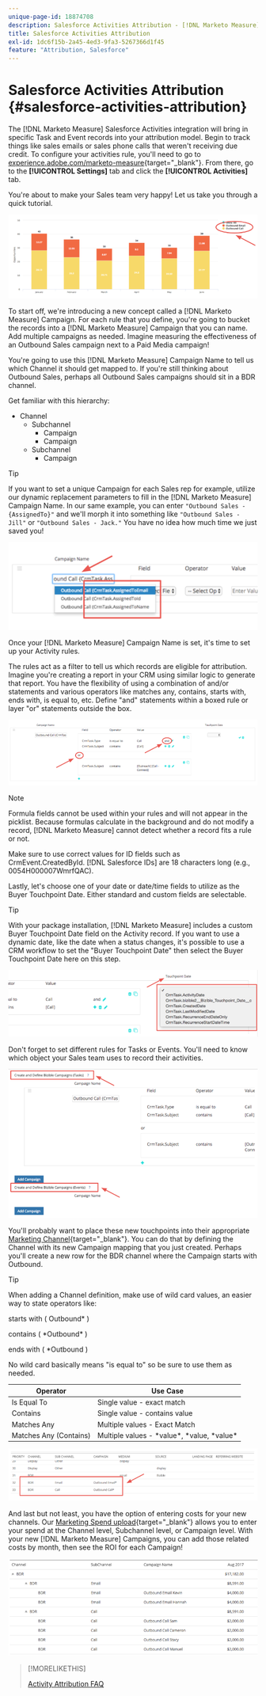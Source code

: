 ```yaml
---
unique-page-id: 18874708
description: Salesforce Activities Attribution - [!DNL Marketo Measure] - Product Documentation
title: Salesforce Activities Attribution
exl-id: 1dc6f15b-2a45-4ed3-9fa3-5267366d1f45
feature: "Attribution, Salesforce"
---
```

# Salesforce Activities Attribution {#salesforce-activities-attribution}

The [!DNL Marketo Measure] Salesforce Activities integration will bring in specific Task and Event records into your attribution model. Begin to track things like sales emails or sales phone calls that weren't receiving due credit. To configure your activities rule, you'll need to go to [experience.adobe.com/marketo-measure](https://experience.adobe.com/marketo-measure){target="_blank"}. From there, go to the **[!UICONTROL Settings]** tab and click the **[!UICONTROL Activities]** tab.

You're about to make your Sales team very happy! Let us take you through a quick tutorial.

![](assets/1.png)

To start off, we're introducing a new concept called a [!DNL Marketo Measure] Campaign. For each rule that you define, you're going to bucket the records into a [!DNL Marketo Measure] Campaign that you can name. Add multiple campaigns as needed. Imagine measuring the effectiveness of an Outbound Sales campaign next to a Paid Media campaign!

You're going to use this [!DNL Marketo Measure] Campaign Name to tell us which Channel it should get mapped to. If you're still thinking about Outbound Sales, perhaps all Outbound Sales campaigns should sit in a BDR channel.

Get familiar with this hierarchy:

* Channel
   * Subchannel
      * Campaign
      * Campaign
   * Subchannel
      * Campaign

>[!TIP]
>
>If you want to set a unique Campaign for each Sales rep for example, utilize our dynamic replacement parameters to fill in the [!DNL Marketo Measure] Campaign Name. In our same example, you can enter `"Outbound Sales - {AssignedTo}"` and we'll morph it into something like `"Outbound Sales - Jill"` or `"Outbound Sales - Jack."` You have no idea how much time we just saved you!

![](assets/2.png)

Once your [!DNL Marketo Measure] Campaign Name is set, it's time to set up your Activity rules.

The rules act as a filter to tell us which records are eligible for attribution. Imagine you're creating a report in your CRM using similar logic to generate that report. You have the flexibility of using a combination of and/or statements and various operators like matches any, contains, starts with, ends with, is equal to, etc. Define "and" statements within a boxed rule or layer "or" statements outside the box.

![](assets/3.png)

>[!NOTE]
>
>Formula fields cannot be used within your rules and will not appear in the picklist. Because formulas calculate in the background and do not modify a record, [!DNL Marketo Measure] cannot detect whether a record fits a rule or not.
>
>Make sure to use correct values for ID fields such as CrmEvent.CreatedById. [!DNL Salesforce IDs] are 18 characters long (e.g., 0054H000007WmrfQAC).

Lastly, let's choose one of your date or date/time fields to utilize as the Buyer Touchpoint Date. Either standard and custom fields are selectable.

>[!TIP]
>
>With your package installation, [!DNL Marketo Measure] includes a custom Buyer Touchpoint Date field on the Activity record. If you want to use a dynamic date, like the date when a status changes, it's possible to use a CRM workflow to set the "Buyer Touchpoint Date" then select the Buyer Touchpoint Date here on this step.

![](assets/4.png)

Don't forget to set different rules for Tasks or Events. You'll need to know which object your Sales team uses to record their activities.

![](assets/5.png)

You'll probably want to place these new touchpoints into their appropriate [Marketing Channel](https://experience.adobe.com/#/marketo-measure/MyAccount/Business?busView=false&id=10#/!/MyAccount/Business/Account.Settings.SettingsHome?tab=Channels.Online%20Channels){target="_blank"}. You can do that by defining the Channel with its new Campaign mapping that you just created. Perhaps you'll create a new row for the BDR channel where the Campaign starts with Outbound.

>[!TIP]
>
>When adding a Channel definition, make use of wild card values, an easier way to state operators like:
>
>starts with ( Outbound&#42; )
>
>contains ( &#42;Outbound&#42; )
>
>ends with ( &#42;Outbound )
>
>No wild card basically means "is equal to" so be sure to use them as needed.

| **Operator** | **Use Case** |
|---|---|
| Is Equal To | Single value - exact match |
| Contains | Single value - contains value |
| Matches Any | Multiple values - Exact Match |
| Matches Any (Contains) | Multiple values - &#42;value&#42;, &#42;value, &#42;value&#42; |

![](assets/6.png)

And last but not least, you have the option of entering costs for your new channels. Our [Marketing Spend upload](https://experience.adobe.com/#/marketo-measure/MyAccount/Business?busView=false&id=10#/!/MyAccount/Business/Account.Settings.SettingsHome?tab=Reporting.Marketing%20Spend){target="_blank"} allows you to enter your spend at the Channel level, Subchannel level, or Campaign level. With your new [!DNL Marketo Measure] Campaigns, you can add those related costs by month, then see the ROI for each Campaign!

![](assets/7.png)

>[!MORELIKETHIS]
>
>[Activity Attribution FAQ](/help/advanced-marketo-measure-features/activities-attribution/activities-attribution-faq.md)
